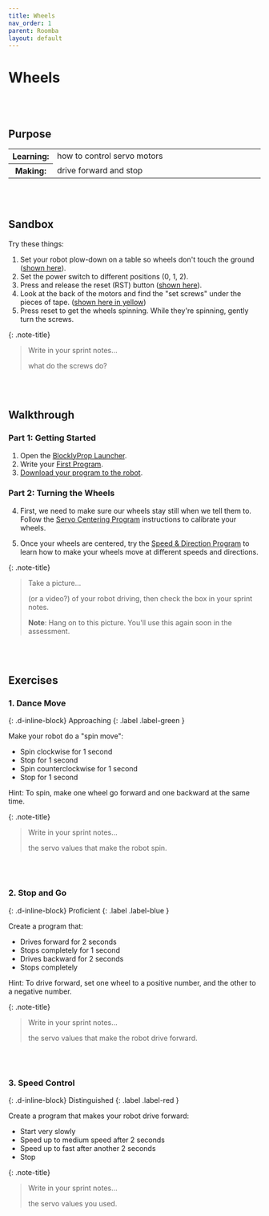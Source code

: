 ```yaml
---
title: Wheels
nav_order: 1
parent: Roomba
layout: default
---
```


# Wheels

<br><br>

## Purpose

<table>
  <tr>
    <th>Learning:</th>
    <td style="width:100%">how to control servo motors</td>
  </tr>
  <tr>
    <th>Making:</th>
    <td style="width:100%">drive forward and stop</td>
  </tr>
</table>
<br><br>

## Sandbox

Try these things:

1. Set your robot plow-down on a table so wheels don't touch the ground ([shown here](https://learn.parallax.com/sites/default/files/content/Sumo/move/sumobot-face-down-on-table.png)).
1. Set the power switch to different positions (0, 1, 2).
1. Press and release the reset (RST) button ([shown here](https://learn.parallax.com/sites/default/files/content/Sumo/move/sumo-rst-button.png)).
1. Look at the back of the motors and find the "set screws" under the pieces of tape. ([shown here in yellow](https://learn.parallax.com/sites/default/files/content/Sumo/move/center-servos-sumobot-picture.png))
1. Press reset to get the wheels spinning. While they're spinning, gently turn the screws.

{: .note-title}

> Write in your sprint notes...
>
> what do the screws do?

<br><br>

## Walkthrough

### Part 1: Getting Started

1. Open the [BlocklyProp Launcher](https://learn.parallax.com/print/book/export/html/2308).
2. Write your [First Program](https://learn.parallax.com/print/book/export/html/2309).
3. [Download your program to the robot](https://learn.parallax.com/print/book/export/html/2310).

### Part 2: Turning the Wheels

4. First, we need to make sure our wheels stay still when we tell them to. Follow the [Servo Centering Program](https://learn.parallax.com/print/book/export/html/2334) instructions to calibrate your wheels.

5. Once your wheels are centered, try the [Speed & Direction Program](https://learn.parallax.com/print/book/export/html/2337) to learn how to make your wheels move at different speeds and directions.

{: .note-title}

> Take a picture...
>
> (or a video?) of your robot driving, then check the box in your sprint notes.
>
> **Note**: Hang on to this picture. You'll use this again soon in the assessment.

<br><br>

## Exercises

<!-- prettier-ignore-start -->
### 1. Dance Move
{: .d-inline-block}
Approaching
{: .label .label-green }

Make your robot do a "spin move":
- Spin clockwise for 1 second
- Stop for 1 second
- Spin counterclockwise for 1 second
- Stop for 1 second

Hint: To spin, make one wheel go forward and one backward at the same time.

{: .note-title}

> Write in your sprint notes...
>
> the servo values that make the robot spin.

<br><br>

### 2. Stop and Go
{: .d-inline-block}
Proficient
{: .label .label-blue }

Create a program that:
- Drives forward for 2 seconds
- Stops completely for 1 second
- Drives backward for 2 seconds
- Stops completely

Hint: To drive forward, set one wheel to a positive number, and the other to a negative number.

{: .note-title}

> Write in your sprint notes...
>
> the servo values that make the robot drive forward.

<br><br>

### 3. Speed Control
{: .d-inline-block}
Distinguished
{: .label .label-red }

Create a program that makes your robot drive forward:
- Start very slowly
- Speed up to medium speed after 2 seconds
- Speed up to fast after another 2 seconds
- Stop

{: .note-title}

> Write in your sprint notes...
>
> the servo values you used.

<br><br>

<!-- prettier-ignore-end -->
